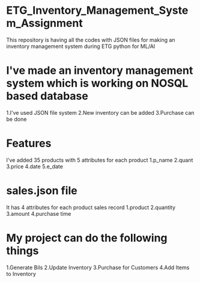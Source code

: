 # ETG_Inventory_Management_System_Assignment
This repository is having all the codes with JSON files for making an inventory management system during ETG python for ML/AI

# I've made an inventory management system which is working on NOSQL based database
1.I've used JSON file system 
2.New inventory can be added
3.Purchase can be done

# Features
I've added 35 products with 5 attributes for each product
1.p_name
2.quant
3.price
4.date
5.e_date

# sales.json file
It has 4 attributes for each product sales record
1.product
2.quantity
3.amount
4.purchase time

# My project can do the following things
1.Generate Bils
2.Update Inventory
3.Purchase for Customers 
4.Add Items to Inventory




